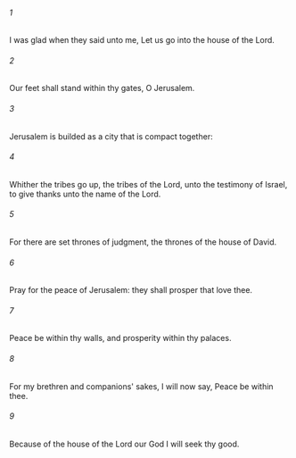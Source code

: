 ###### 1
I was glad when they said unto me, Let us go into the house of the Lord.

###### 2
Our feet shall stand within thy gates, O Jerusalem.

###### 3
Jerusalem is builded as a city that is compact together:

###### 4
Whither the tribes go up, the tribes of the Lord, unto the testimony of Israel, to give thanks unto the name of the Lord.

###### 5
For there are set thrones of judgment, the thrones of the house of David.

###### 6
Pray for the peace of Jerusalem: they shall prosper that love thee.

###### 7
Peace be within thy walls, and prosperity within thy palaces.

###### 8
For my brethren and companions' sakes, I will now say, Peace be within thee.

###### 9
Because of the house of the Lord our God I will seek thy good.

